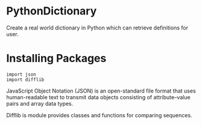 # PythonDictionary
Create a real world dictionary in Python which can retrieve definitions for user. 
# Installing Packages
```
import json
import difflib
```
JavaScript Object Notation (JSON) is an open-standard file format that uses human-readable text to transmit data objects consisting of attribute–value pairs and array data types.

Difflib is module provides classes and functions for comparing sequences.
